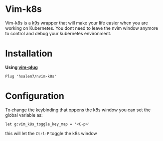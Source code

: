 # Vim-k8s
Vim-k8s is a [k9s](https://github.com/derailed/k9s) wrapper that will make your life easier when you are working on Kubernetes. You dont need to leave the nvim window anymore to control and debug your kubernetes environment.

# Installation

**Using [vim-plug](https://github.com/junegunn/vim-plug)**

```vimscript
Plug 'hsalem7/nvim-k8s'
```

# Configuration
To change the keybinding that oppens the k8s window you can set the global variable as:
```vimscript
let g:vim_k8s_toggle_key_map = '<C-p>'
```
this will let the `Ctrl-P` toggle the k8s window
